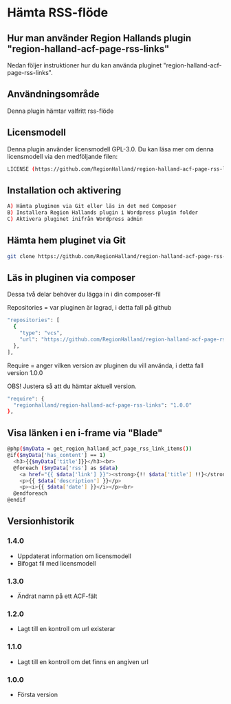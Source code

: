 # Hämta RSS-flöde

## Hur man använder Region Hallands plugin "region-halland-acf-page-rss-links"

Nedan följer instruktioner hur du kan använda pluginet "region-halland-acf-page-rss-links".


## Användningsområde

Denna plugin hämtar valfritt rss-flöde


## Licensmodell

Denna plugin använder licensmodell GPL-3.0. Du kan läsa mer om denna licensmodell via den medföljande filen:
```sh
LICENSE (https://github.com/RegionHalland/region-halland-acf-page-rss-links/blob/master/LICENSE)
```


## Installation och aktivering

```sh
A) Hämta pluginen via Git eller läs in det med Composer
B) Installera Region Hallands plugin i Wordpress plugin folder
C) Aktivera pluginet inifrån Wordpress admin
```


## Hämta hem pluginet via Git

```sh
git clone https://github.com/RegionHalland/region-halland-acf-page-rss-links.git
```


## Läs in pluginen via composer

Dessa två delar behöver du lägga in i din composer-fil

Repositories = var pluginen är lagrad, i detta fall på github

```sh
"repositories": [
  {
    "type": "vcs",
    "url": "https://github.com/RegionHalland/region-halland-acf-page-rss-links.git"
  },
],
```
Require = anger vilken version av pluginen du vill använda, i detta fall version 1.0.0

OBS! Justera så att du hämtar aktuell version.

```sh
"require": {
  "regionhalland/region-halland-acf-page-rss-links": "1.0.0"
},
```


## Visa länken i en i-frame via "Blade"

```sh
@php($myData = get_region_halland_acf_page_rss_link_items())
@if($myData['has_content'] == 1)
  <h3>{{$myData['title']}}</h3><br>
  @foreach ($myData['rss'] as $data)
    <a href="{{ $data['link'] }}"><strong>{!! $data['title'] !!}</strong></a><br>
    <p>{{ $data['description'] }}</p>
    <p><i>{{ $data['date'] }}</i></p><br>
  @endforeach
@endif
```


## Versionhistorik

### 1.4.0
- Uppdaterat information om licensmodell
- Bifogat fil med licensmodell

### 1.3.0
- Ändrat namn på ett ACF-fält

### 1.2.0
- Lagt till en kontroll om url existerar

### 1.1.0
- Lagt till en kontroll om det finns en angiven url

### 1.0.0
- Första version